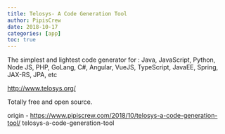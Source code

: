 ```yaml
---
title: Telosys- A Code Generation Tool
author: PipisCrew
date: 2018-10-17
categories: [app]
toc: true
---
```


The simplest and lightest code generator  for :
Java, JavaScript, Python, Node JS, PHP, GoLang, C#, Angular, VueJS, TypeScript, JavaEE, Spring, JAX-RS, JPA, etc

http://www.telosys.org/

Totally free and open source.

origin - https://www.pipiscrew.com/2018/10/telosys-a-code-generation-tool/ telosys-a-code-generation-tool